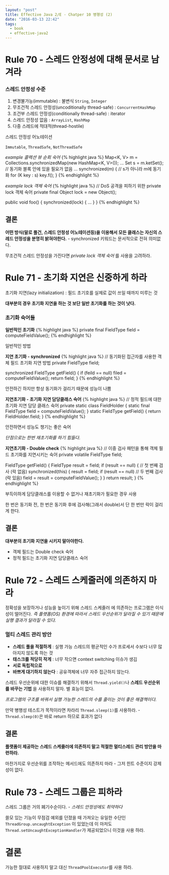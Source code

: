 ```yaml
---
layout: "post"
title: Effective Java 2/E - Chatper 10 병행성 (2)
date: "2016-03-13 22:42"
tags:
  - book
  - effective-java2
---
```


# Rule 70 - 스레드 안정성에 대해 문서로 남겨라

### 스레드 안정성 수준

1. 변경불가능(immutable) : 불변식 `String`, `Integer`
2. 무조건적 스레드 안정성(uncoditionally thread-safe) : `ConcurrentHashMap`
3. 조건부 스레드 안정성(conditionally thread-safe) : iterator
4. 스레드 안정성 없음 : `ArrayList`, `HashMap`
5. 다중 스레드에 적대적(thread-hostile)

스레드 안정성 어노테이션

`Immutable`, `ThreadSafe`, `NotThreadSafe`

*example 콜렉션 뷰 순회 숙어*
{% highlight java %}
Map<K, V> m = Collections.synchronizedMap(new HashMap<K, V>());
...
Set<K> s = m.ketSet();  // 동기화 블록 안에 있을 필요가 없음
...
synchronized(m) {   // s가 아니라 m에 동기화
    for (K key : s)
        key.f();
}
{% endhighlight %}

*example lock 객체 숙어*
{% highlight java %}
// DoS 공격을 피하기 위한 private lock 객체 숙어
private final Object lock = new Object();

public void foo() {
    synchronized(lock) {
        ...
    }
}
{% endhighlight %}

## 결론

**어떤 방식(말로 풀건, 스레드 안정성 어노테이션등)을 이용해서 모든 클래스는 자신의 스레드 안정성을 분명히
밝혀야한다.** - synchronized 키워드는 문서적으로 전혀 의미없다.

무조건적 스레드 안정성을 가진다면 _private lock 객체 숙어_ 를 사용을 고려하라.

# Rule 71 - 초기화 지연은 신중하게 하라

초기화 지연(lazy initialization) : 필드 초기호를 실제로 값이 쓰일 때까지 미루는 것

**대부분의 경우 초기화 지연을 하는 것 보단 일반 초기화를 하는 것이 낫다.**

### 초기화 숙어들

**일반적인 초기화**
{% highlight java %}
private final FieldType field = computeFieldValue();
{% endhighlight %}

일반적인 방법

**지연 초기화 - synchronized**
{% highlight java %}
// 동기화된 접근자를 사용한 객체 필드 초기화 지연 방법
private FieldType field;

synchronized FieldType getField() {
    if (feild == null)
        filed = computeFieldValue();
    return field;
}
{% endhighlight %}

안전하긴 하지만 항상 동기화가 걸리기 때문에 성능이 나쁨

**지연초기화 - 초기화 지연 담당클래스 숙어**
{% highlight java %}
// 정적 필드에 대한 초기화 지연 담당 클래스 숙어
private static class FieldHolder {
    static final FieldType field = computeFieldValue();
}
static FieldType getField() { return FieldHolder.field; }
{% endhighlight %}

안전하면서 성능도 챙기는 좋은 숙어

_단점으로는 한번 재초기화를 하기 힘들다._

**지연초기화 - Double check**
{% highlight java %}
// 이중 검사 패턴을 통해 객체 필드 초기화를 지연시키는 숙어
private volatile FieldType field;

FieldType getField() {
    FieldType result = field;
    if (result == null) {   // 첫 번째 검사 (락 없음)
        synchronized(this) {
            result = field;
            if (result == null) // 두 번째 검사 (락 있음)
                field = result = computeFieldValue();
        }
    }
    return result;
}
{% endhighlight %}

부득이하게 담당클래스를 이용할 수 없거나 재초기화가 필요한 경우 사용

한 번은 동기화 전, 한 번은 동기화 후에 검사해(그래서 double)서 단 한 번만 락이 걸리게 한다.

## 결론

**대부분의 초기화 지연을 시키지 말아야한다.**

- 객체 필드는 Double check 숙어
- 정적 필드는 초기화 지연 담당클래스 숙어

# Rule 72 - 스레드 스케줄러에 의존하지 마라

정확성을 보장하거나 성능을 높이기 위해 스레드 스케줄러 에 의존하는 프로그램은 이식성이 떨어진다.
_즉 플랫폼(OS) 환경에 따라서 스레드 우선순위가 달라질 수 있기 때문에 실행 결과가 달라질 수 있다._

### 멀티 스레드 관리 방안

- **스레드 풀을 적절하게** : 실행 가능 스레드의 평균적인 수가 프로세서 수보다 너무 많아지지 않도록 하는 것
- **태스크를 적당히 작게** : 너무 작으면 context switching 이슈가 생김
- **서로 독립적으로**
- **바쁘게 대기하지 않는다** : 공유객체에 너무 자주 접근하지 않는다.

스레드 우선순위에 대한 이슈를 해결하기 위해서 `Thread.yield()`나 **스레드 우선순위를 바꾸는 기법** 을
사용하지 말자. 별 효능이 없다.

*프로그램의 구조를 바꿔서 실행 가능한 스레드의 수를 줄이는 것이 좋은 해결책이다.*

만약 병행성 테스트가 목적이라면 차라리 `Thread.sleep(1)`를 사용하라. - `Thread.sleep(0)`은 바로
return 하므로 효과가 없다

## 결론

**플랫폼이 제공하는 스레드 스케줄러에 의존하지 말고 적절한 멀티스레드 관리 방안을 마련하라.**

마찬가지로 우선순위를 조작하는 메서드에도 의존하지 마라 - 그저 힌트 수준이지 강제성이 없다.

# Rule 73 - 스레드 그룹은 피하라

스레드 그룹은 거의 폐기수순이다. - _스레드 안정성에도 취약하다_

쓸모 있는 기능이 무점검 예외를 던졌을 때 가져오는 유일한 수단인 `ThreadGroup.uncaughtException`
이 있었는데 이 마저도 `Thread.setUncaughtExceptionHandler`가 제공되었으니 이것을 사용 하라.

# 결론

가능한 절대로 사용하지 말고 대신 `ThreadPoolExecutor`를 사용 하라.
